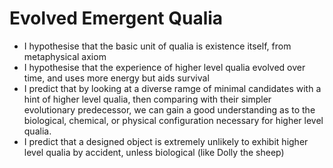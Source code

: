 # Evolved Emergent Qualia

- I hypothesise that the basic unit of qualia is existence itself, from metaphysical axiom
- I hypothesise that the experience of higher level qualia evolved over time, and uses more energy but aids survival
- I predict that by looking at a diverse ramge of minimal candidates with a hint of higher level qualia, then comparing with their simpler evolutionary predecessor, we can gain a good understanding as to the biological, chemical, or physical configuration necessary for higher level qualia.
- I predict that a designed object is extremely unlikely to exhibit higher level qualia by accident, unless biological (like Dolly the sheep)
